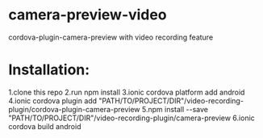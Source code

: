 # camera-preview-video
cordova-plugin-camera-preview with video recording feature





# Installation:

1.clone this repo
2.run npm install
3.ionic cordova platform add android
4.ionic cordova plugin add "PATH/TO/PROJECT/DIR"/video-recording-plugin/cordova-plugin-camera-preview
5.npm install --save "PATH/TO/PROJECT/DIR"/video-recording-plugin/camera-preview
6.ionic cordova build android


